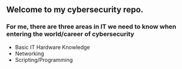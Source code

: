 ## Welcome to my cybersecurity repo.

### For me, there are three areas in IT we need to know when entering the world/career of cybersecurity 

 - Basic IT Hardware Knowledge
 - Networking
 - Scripting/Programming